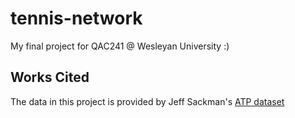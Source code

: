 # tennis-network
My final project for QAC241 @ Wesleyan University :)

## Works Cited
The data in this project is provided by Jeff Sackman's [ATP dataset](https://github.com/JeffSackmann/tennis_atp)
